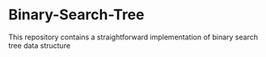 # Binary-Search-Tree
This repository contains a straightforward implementation of binary search tree data structure
